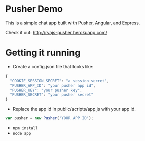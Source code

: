 # Pusher Demo

This is a simple chat app built with Pusher, Angular, and Express.

Check it out: http://rvajs-pusher.herokuapp.com/

# Getting it running

* Create a config.json file that looks like:

```javascript
{
  "COOKIE_SESSION_SECRET": "a session secret",
  "PUSHER_APP_ID": "your pusher app id",
  "PUSHER_KEY": "your pusher key",
  "PUSHER_SECRET": "your pusher secret"
}
```

* Replace the app id in public/scripts/app.js with your app id.

```javascript
var pusher = new Pusher('YOUR APP ID');
```

* `npm install`
* `node app`
